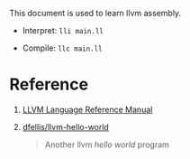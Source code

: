 This document is used to learn llvm assembly.

- Interpret: `lli main.ll`

- Compile: `llc main.ll`


# Reference

1. [LLVM Language Reference Manual](https://llvm.org/docs/LangRef.html)


2. [dfellis/llvm-hello-world](https://github.com/dfellis/llvm-hello-world)

   > Another llvm *hello world* program